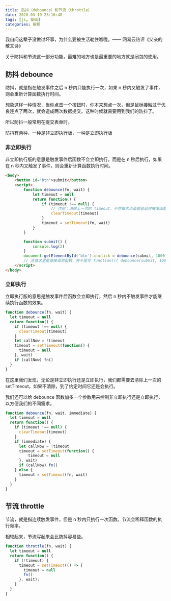 ```yaml
---
title: 防抖（debounce）和节流（throttle）
date: 2020-03-19 23:16:48
tags: [js, 基础]
categories: 编程
---
```


我自问这辈子没做过坏事，为什么要被生活勒住喉咙。—— 网易云热评《父亲的散文诗》

关于防抖和节流这一部分功能，最难的地方也是最重要的地方就是闭包的使用。

<!-- more -->

## 防抖 debounce

防抖，就是指在触发事件之后 n 秒内只能执行一次，如果 n 秒内又触发了事件，则会重新计算函数执行时间。

想象这样一种情况，当你点击一个按钮时，你本来想点一次，但是鼠标接触过于优良连点了两次，就会造成两次数据提交。这种时候就需要用到我们的防抖了。

所以防抖一般常用在提交表单时。

防抖有两种，一种是非立即执行版，一种是立即执行版

### 非立即执行

非立即执行版的意思是触发事件后函数不会立即执行，而是在 n 秒后执行，如果在 n 秒内又触发了事件，则会重新计算函数执行时间。

```html
<body>
    <button id="btn">submit</button>
    <script>
        function debounce(fn, wait) {
            let timeout = null
            return function() {
                if (timeout !== null) {
                    // 作用：清除上一次的 timeout，不然每次点击都会延时触发函数
                    clearTimeout(timeout)
                }
                timeout = setTimeout(fn, wait)
            }
        }

        function submit() {
            console.log(2)
        }
        document.getElementById('btn').onclick = debounce(submit, 1000)
        // 注意这里是直接调用函数，并不是写 function(){ debounce(submit, 1000) }
    </script>
</body>
```

### 立即执行

立即执行版的意思是触发事件后函数会立即执行，然后 n 秒内不触发事件才能继续执行函数的效果。

```js
function debounce(fn, wait) {
  let timeout = null
  return function() {
    if (timeout !== null) {
      clearTimeout(timeout)
    }
    let callNow = !timeout
    timeout = setTimeout(function() {
      timeout = null
    }, wait)
    if (callNow) fn()
  }
}
```

在这里我们发现，无论是非立即执行还是立即执行，我们都需要去清除上一次的 setTimeout，如果不清除，到了约定时间它还是会执行。

我们还可以给 debounce 函数加多一个参数用来控制非立即执行还是立即执行，以方便我们的不同需求。

```js
function debounce(fn, wait, immediate) {
  let timeout = null
  return function() {
    if (timeout !== null) {
      clearTimeout(timeout)
    }
    if (immediate) {
      let callNow = !timeout
      timeout = setTimeout(function() {
          timeout = null
      }, wait)
      if (callNow) fn()
    } else {
      timeout = setTimeout(fn, wait)
    }
  }
}
```

## 节流 throttle

节流，就是指连续触发事件，但是 n 秒内只执行一次函数。节流会稀释函数的执行频率。

相较起来，节流写起来会比防抖容易些。

```js
function throttle(fn, wait) {
  let timeout = null
  return function() {
    if (!timeout) {
      timeout = setTimeout(() => {
        timeout = null
        fn()
      }, wait);
    }
  }
}
```

